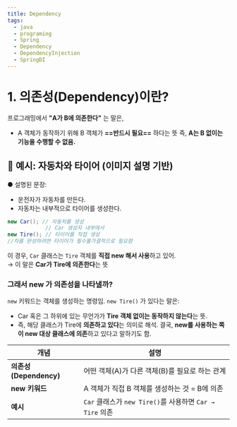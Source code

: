 ```yaml
---
title: Dependency
tags:
  - java
  - programing
  - Spring
  - Dependency
  - DependencyInjection
  - SpringDI
---
```


# 1. 의존성(Dependency)이란?

프로그래밍에서 **"A가 B에 의존한다"** 는 말은,
- A 객체가 동작하기 위해 B 객체가 **==반드시 필요==** 하다는 뜻
  즉, **A는 B 없이는 기능을 수행할 수 없음.** 

## 🚗 예시: 자동차와 타이어 (이미지 설명 기반)

 ● 설명된 문장:
- 운전자가 자동차를 만든다.
- 자동차는 내부적으로 타이어를 생성한다.

```Java
new Car(); // 자동차를 생성
			// Car 생성자 내부에서
new Tire(); // 타이어를 직접 생성 
//차를 완성하려면 타이어가 필수불가결적으로 필요함
```

이 경우, `Car` 클래스는 `Tire` 객체를 **직접 new 해서 사용**하고 있어.  
→ 이 말은 **Car가 Tire에 의존한다**는 뜻

### 그래서 new 가 의존성을 나타낼까?
`new` 키워드는 객체를 생성하는 명령임.
`new Tire()` 가 있다는 말은:
- Car 혹은 그 하위에 있는 무언가가 **Tire 객체 없이는 동작하지 않는다**는 뜻.
- 즉, 해당 클래스가 Tire에 **의존하고 있다**는 의미로 해석.
  결국, **new를 사용하는 쪽이 new 대상 클래스에 의존**하고 있다고 말하기도 함.

| 개념                  | 설명                                            |
| ------------------- | --------------------------------------------- |
| **의존성(Dependency)** | 어떤 객체(A)가 다른 객체(B)를 필요로 하는 관계                 |
| **new 키워드**         | A 객체가 직접 B 객체를 생성하는 것 = B에 의존                 |
| **예시**              | `Car` 클래스가 `new Tire()`를 사용하면 `Car → Tire` 의존 |
